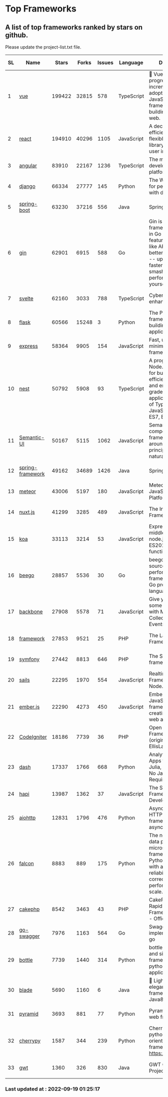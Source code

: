 # Top Frameworks
## A list of top frameworks ranked by stars on github.  
Please update the project-list.txt file.

| SL| Name  | Stars| Forks| Issues | Language | Description | Last Commit |
| --| ------| -----| ---- | ------ | -------- | ----------- | ----------- |
| 1 | [vue](https://github.com/vuejs/vue) | 199422 | 32815 | 578 | TypeScript | 🖖 Vue.js is a progressive, incrementally-adoptable JavaScript framework for building UI on the web. | 2022-09-01 06:31:31 |
| 2 | [react](https://github.com/facebook/react) | 194910 | 40296 | 1105 | JavaScript | A declarative, efficient, and flexible JavaScript library for building user interfaces. | 2022-09-16 19:35:00 |
| 3 | [angular](https://github.com/angular/angular) | 83910 | 22167 | 1236 | TypeScript | The modern web developer’s platform | 2022-09-16 09:17:48 |
| 4 | [django](https://github.com/django/django) | 66334 | 27777 | 145 | Python | The Web framework for perfectionists with deadlines. | 2022-09-17 17:38:20 |
| 5 | [spring-boot](https://github.com/spring-projects/spring-boot) | 63230 | 37216 | 556 | Java | Spring Boot | 2022-09-16 22:40:55 |
| 6 | [gin](https://github.com/gin-gonic/gin) | 62901 | 6915 | 588 | Go | Gin is a HTTP web framework written in Go (Golang). It features a Martini-like API with much better performance -- up to 40 times faster. If you need smashing performance, get yourself some Gin. | 2022-09-18 13:59:57 |
| 7 | [svelte](https://github.com/sveltejs/svelte) | 62160 | 3033 | 788 | TypeScript | Cybernetically enhanced web apps | 2022-09-15 13:26:15 |
| 8 | [flask](https://github.com/pallets/flask) | 60566 | 15248 | 3 | Python | The Python micro framework for building web applications. | 2022-09-18 11:53:47 |
| 9 | [express](https://github.com/expressjs/express) | 58364 | 9905 | 154 | JavaScript | Fast, unopinionated, minimalist web framework for node. | 2022-08-20 01:12:14 |
| 10 | [nest](https://github.com/nestjs/nest) | 50792 | 5908 | 93 | TypeScript | A progressive Node.js framework for building efficient, scalable, and enterprise-grade server-side applications on top of TypeScript & JavaScript (ES6, ES7, ES8) 🚀 | 2022-09-13 07:22:46 |
| 11 | [Semantic-UI](https://github.com/Semantic-Org/Semantic-UI) | 50167 | 5115 | 1062 | JavaScript | Semantic is a UI component framework based around useful principles from natural language. | 2022-09-12 16:12:52 |
| 12 | [spring-framework](https://github.com/spring-projects/spring-framework) | 49162 | 34689 | 1426 | Java | Spring Framework | 2022-09-18 13:04:44 |
| 13 | [meteor](https://github.com/meteor/meteor) | 43006 | 5197 | 180 | JavaScript | Meteor, the JavaScript App Platform | 2022-09-14 18:38:34 |
| 14 | [nuxt.js](https://github.com/nuxt/nuxt.js) | 41299 | 3285 | 489 | JavaScript | The Intuitive Vue(2) Framework | 2022-09-05 13:31:52 |
| 15 | [koa](https://github.com/koajs/koa) | 33113 | 3214 | 53 | JavaScript | Expressive middleware for node.js using ES2017 async functions | 2022-07-13 16:11:33 |
| 16 | [beego](https://github.com/beego/beego) | 28857 | 5536 | 30 | Go | beego is an open-source, high-performance web framework for the Go programming language. | 2022-09-14 08:37:19 |
| 17 | [backbone](https://github.com/jashkenas/backbone) | 27908 | 5578 | 71 | JavaScript | Give your JS App some Backbone with Models, Views, Collections, and Events | 2022-08-23 08:30:45 |
| 18 | [framework](https://github.com/laravel/framework) | 27853 | 9521 | 25 | PHP | The Laravel Framework. | 2022-09-17 17:26:54 |
| 19 | [symfony](https://github.com/symfony/symfony) | 27442 | 8813 | 646 | PHP | The Symfony PHP framework | 2022-09-18 07:47:21 |
| 20 | [sails](https://github.com/balderdashy/sails) | 22295 | 1970 | 554 | JavaScript | Realtime MVC Framework for Node.js | 2022-09-02 20:00:35 |
| 21 | [ember.js](https://github.com/emberjs/ember.js) | 22290 | 4273 | 450 | JavaScript | Ember.js - A JavaScript framework for creating ambitious web applications | 2022-09-16 19:05:46 |
| 22 | [CodeIgniter](https://github.com/bcit-ci/CodeIgniter) | 18186 | 7739 | 36 | PHP | Open Source PHP Framework (originally from EllisLab) | 2022-06-27 19:12:41 |
| 23 | [dash](https://github.com/plotly/dash) | 17337 | 1766 | 668 | Python | Analytical Web Apps for Python, R, Julia, and Jupyter. No JavaScript Required. | 2022-09-16 15:00:59 |
| 24 | [hapi](https://github.com/hapijs/hapi) | 13987 | 1362 | 37 | JavaScript | The Simple, Secure Framework Developers Trust | 2022-08-24 06:29:54 |
| 25 | [aiohttp](https://github.com/aio-libs/aiohttp) | 12831 | 1796 | 476 | Python | Asynchronous HTTP client/server framework for asyncio and Python | 2022-09-18 21:04:01 |
| 26 | [falcon](https://github.com/falconry/falcon) | 8883 | 889 | 175 | Python | The no-magic web data plane API and microservices framework for Python developers, with a focus on reliability, correctness, and performance at scale. | 2022-09-16 14:42:06 |
| 27 | [cakephp](https://github.com/cakephp/cakephp) | 8542 | 3463 | 43 | PHP | CakePHP: The Rapid Development Framework for PHP - Official Repository | 2022-09-17 02:40:47 |
| 28 | [go-swagger](https://github.com/go-swagger/go-swagger) | 7976 | 1163 | 564 | Go | Swagger 2.0 implementation for go | 2022-09-14 23:03:09 |
| 29 | [bottle](https://github.com/bottlepy/bottle) | 7739 | 1440 | 314 | Python | bottle.py is a fast and simple micro-framework for python web-applications. | 2022-09-05 15:24:52 |
| 30 | [blade](https://github.com/lets-blade/blade) | 5690 | 1160 | 6 | Java | :rocket: Lightning fast and elegant mvc framework for Java8 | 2022-05-10 12:38:06 |
| 31 | [pyramid](https://github.com/Pylons/pyramid) | 3693 | 881 | 77 | Python | Pyramid - A Python web framework | 2022-03-13 22:49:13 |
| 32 | [cherrypy](https://github.com/cherrypy/cherrypy) | 1587 | 344 | 239 | Python | CherryPy is a pythonic, object-oriented HTTP framework.      https://cherrypy.dev | 2022-07-17 20:36:25 |
| 33 | [gwt](https://github.com/gwtproject/gwt) | 1360 | 326 | 830 | Java | GWT Open Source Project | 2022-07-26 22:23:28 |

### Last updated at : 2022-09-19 01:25:17

